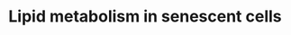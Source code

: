 ---
annotations:
- id: PW:0000277
  parent: regulatory pathway
  type: Pathway Ontology
  value: cellular senescence pathway
- id: PW:0000010
  parent: classic metabolic pathway
  type: Pathway Ontology
  value: lipid metabolic pathway
authors:
- Mkutmon
- Eweitz
citedin: ''
communities: []
description: Description of the affected lipid metabolism in senecent cells.
last-edited: 2024-07-27
ndex: null
organisms:
- Homo sapiens
redirect_from:
- /index.php/Pathway:WP5149
- /instance/WP5149
- /instance/WP5149_r134714
revision: r134714
schema-jsonld:
- '@context': https://schema.org/
  '@id': https://wikipathways.github.io/pathways/WP5149.html
  '@type': Dataset
  creator:
    '@type': Organization
    name: WikiPathways
  description: Description of the affected lipid metabolism in senecent cells.
  keywords:
  - ALOX5
  - CDKN1A
  - Free PUFA
  - HRAS
  - Oxylipin
  - PLA2G10
  - PLA2G12A
  - PLA2G12B
  - PLA2G1B
  - PLA2G2D
  - PLA2G3
  - PLA2G4A
  - PLA2G4C
  - PLA2G4D
  - PLA2G4E
  - PLA2G4F
  - PLA2G5
  - PLA2G6
  - PLA2G7
  - PTGS2
  - PUFA
  - SLCO2A1
  - TP53
  license: CC0
  name: Lipid metabolism in senescent cells
seo: CreativeWork
title: Lipid metabolism in senescent cells
wpid: WP5149
---